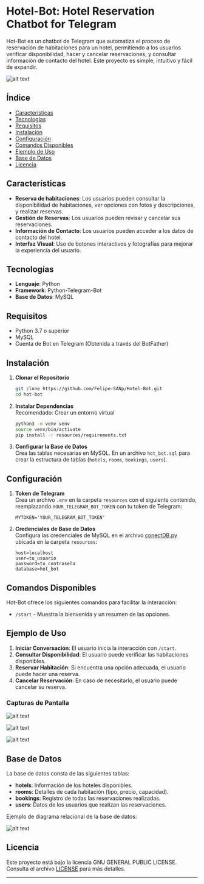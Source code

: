 # Hotel-Bot: Hotel Reservation Chatbot for Telegram

Hot-Bot es un chatbot de Telegram que automatiza el proceso de reservación de habitaciones para un hotel, permitiendo a los usuarios verificar disponibilidad, hacer y cancelar reservaciones, y consultar información de contacto del hotel. Este proyecto es simple, intuitivo y fácil de expandir.

![alt text](resources/img/image-6.png)


## Índice

- [Características](#características)
- [Tecnologías](#tecnologías)
- [Requisitos](#requisitos)
- [Instalación](#instalación)
- [Configuración](#configuración)
- [Comandos Disponibles](#comandos-disponibles)
- [Ejemplo de Uso](#ejemplo-de-uso)
- [Base de Datos](#base-de-datos)
- [Licencia](#licencia)

## Características

- **Reserva de habitaciones**: Los usuarios pueden consultar la disponibilidad de habitaciones, ver opciones con fotos y descripciones, y realizar reservas.
- **Gestión de Reservas**: Los usuarios pueden revisar y cancelar sus reservaciones.
- **Información de Contacto**: Los usuarios pueden acceder a los datos de contacto del hotel.
- **Interfaz Visual**: Uso de botones interactivos y fotografías para mejorar la experiencia del usuario.

## Tecnologías

- **Lenguaje**: Python
- **Framework**: Python-Telegram-Bot
- **Base de Datos**: MySQL

## Requisitos

- Python 3.7 o superior
- MySQL
- Cuenta de Bot en Telegram (Obtenida a través del BotFather)

## Instalación

1. **Clonar el Repositorio**  
   ```bash
   git clone https://github.com/Felipe-SANp/Hotel-Bot.git
   cd hot-bot
   ```

2. **Instalar Dependencias**  
   Recomendado: Crear un entorno virtual
   ```bash
   python3 -m venv venv
   source venv/bin/activate
   pip install -r resources/requirements.txt
   ```

3. **Configurar la Base de Datos**  
   Crea las tablas necesarias en MySQL. En un archivo `hot_bot.sql` para crear la estructura de tablas (`hotels`, `rooms`, `bookings`, `users`).

## Configuración

1. **Token de Telegram**  
   Crea un archivo `.env` en la carpeta `resources` con el siguiente contenido, reemplazando `YOUR_TELEGRAM_BOT_TOKEN` con tu token de Telegram:
   ```plaintext
   MYTOKEN='YOUR_TELEGRAM_BOT_TOKEN'
   ```

2. **Credenciales de Base de Datos**  
   Configura las credenciales de MySQL en el archivo [conectDB.py](resources/conectDB.py) ubicada en la carpeta `resources`:
   ```plaintext
   host=localhost
   user=tu_usuario
   password=tu_contraseña
   database=hot_bot
   ```

## Comandos Disponibles

Hot-Bot ofrece los siguientes comandos para facilitar la interacción:

- `/start` - Muestra la bienvenida y un resumen de las opciones.

## Ejemplo de Uso

1. **Iniciar Conversación**: El usuario inicia la interacción con `/start`.
2. **Consultar Disponibilidad**: El usuario puede verificar las habitaciones disponibles.
3. **Reservar Habitación**: Si encuentra una opción adecuada, el usuario puede hacer una reserva.
4. **Cancelar Reservación**: En caso de necesitarlo, el usuario puede cancelar su reserva.

### Capturas de Pantalla


![alt text](resources/img/image-3.png)

![alt text](resources/img/image-4.png)

![alt text](resources/img/image-5.png)

## Base de Datos

La base de datos consta de las siguientes tablas:

- **hotels**: Información de los hoteles disponibles.
- **rooms**: Detalles de cada habitación (tipo, precio, capacidad).
- **bookings**: Registro de todas las reservaciones realizadas.
- **users**: Datos de los usuarios que realizan las reservaciones.

Ejemplo de diagrama relacional de la base de datos: 

![alt text](resources/img/image.png)

## Licencia

Este proyecto está bajo la licencia GNU GENERAL PUBLIC LICENSE. Consulta el archivo [LICENSE](LICENSE) para más detalles.

---